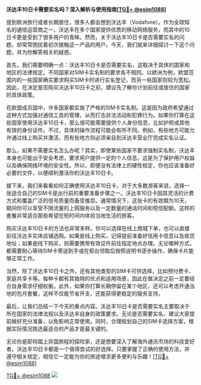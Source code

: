**沃达丰10日卡需要实名吗？深入解析与使用指南[[TG💪+ @esim1088](https://t.me/s/esim1088)]**

提到欧洲旅行或者长期居住，很多人都会想到沃达丰（Vodafone）。作为全球知名的通信运营商之一，沃达丰在多个国家提供优质的移动网络服务，而其中的10日卡更是受到了很多用户的青睐。然而，关于沃达丰10日卡是否需要实名的问题，却常常困扰着初次接触这一产品的用户。今天，我们就来详细探讨一下这个问题，并为你解答相关的疑惑。

首先，我们需要明确一点：沃达丰10日卡是否需要实名，这取决于具体的国家和地区的法律规定。不同国家对SIM卡实名制的要求各不相同。以欧洲为例，欧盟范围内的一些国家确实要求购买SIM卡时进行实名登记，而另一些国家则较为宽松。因此，在决定是否购买沃达丰10日卡之前，建议先了解你计划前往或居住的国家的具体政策。

在欧盟成员国中，许多国家都实施了严格的SIM卡实名制。这是因为政府希望通过这种方式加强对通信工具的管理，从而打击非法活动和犯罪行为。如果你打算在这些国家使用沃达丰10日卡，那么很可能需要提供个人身份信息，比如护照或其他有效的身份证件。不过，具体的操作流程可能会有所不同。例如，有些地方可能允许通过线上购买并激活，而有些地方则必须亲自到沃达丰营业厅完成实名认证。

那么，如果不需要实名怎么办呢？其实，即使某些国家不要求强制实名制，沃达丰本身也可能出于安全考虑，要求用户提供一定的个人信息。这是为了保护用户权益以及确保网络环境的安全性。所以，即便没有法律上的硬性规定，你也应该准备好必要的文件，以便顺利激活你的沃达丰10日卡。

接下来，我们来看看如何正确使用沃达丰10日卡。对于大多数游客来说，选择一张适合自己的SIM卡是出行前的重要准备步骤之一。沃达丰10日卡因其灵活的计费方式和覆盖广泛的信号质量而备受推崇。通常情况下，这张卡的有效期为10天，期间你可以享受不限流量的上网服务以及一定数量的通话时间和短信配额。这样的套餐非常适合那些希望在短时间内体验当地生活的旅客。

购买沃达丰10日卡的方法也非常多样。你可以选择在线上商城下单，也可以直接前往沃达丰实体店铺选购。如果是线上购买，记得提前准备好信用卡信息以及收货地址；如果是线下购买，则需要携带有效证件前往指定地点办理。无论哪种方式，都需要耐心等待SIM卡寄送到手或在柜台领取后按照说明书逐步操作，确保卡片能够正常工作。

当然，除了沃达丰10日卡之外，还有其他类型的SIM卡可供选择，比如预付费卡、家庭共享卡等。每种卡都有其独特的优点和适用场景，因此在做决定之前一定要结合自身需求仔细权衡。此外，如果你打算长期停留在某个地区，还可以考虑开通当地的包月套餐，这样不仅能节省开支，还能获得更稳定的服务支持。

最后，让我们总结一下今天的重点内容。沃达丰10日卡是否需要实名主要取决于所在国家的法律法规以及沃达丰自身的政策要求。无论是否需要实名，建议大家提前做好充分准备，以免影响正常使用。同时，合理规划自己的SIM卡选择方案，根据实际情况挑选最适合的产品才是最关键的。

无论你是即将踏上异国旅程的探险家，还是想要深入了解海外通讯市场的科技爱好者，沃达丰10日卡都是一个值得尝试的好选择。只要掌握了正确的使用方法，并遵守相关规定，相信它一定能为你的旅途增添更多便利与乐趣！[[TG💪+ @esim1088](https://t.me/s/esim1088)]

[TG💪+ @esim1088](https://t.me/s/esim1088) ![](https://i.postimg.cc/4NQfJmqS/Snipaste-2025-05-13-00-14-12.png)